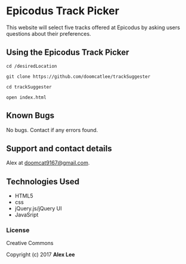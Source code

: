 # Epicodus Track Picker
This website will select five tracks offered at Epicodus by asking users questions about their preferences.

## Using the Epicodus Track Picker
```
cd /desiredLocation
```
```
git clone https://github.com/doomcatlee/trackSuggester
```
```
cd trackSuggester
```
```
open index.html
```

## Known Bugs

No bugs. Contact if any errors found.

## Support and contact details

Alex at doomcat9167@gmail.com.

## Technologies Used
* HTML5
* css
* jQuery.js/jQuery UI
* JavaSript

### License

Creative Commons

Copyright (c) 2017 **Alex Lee**
